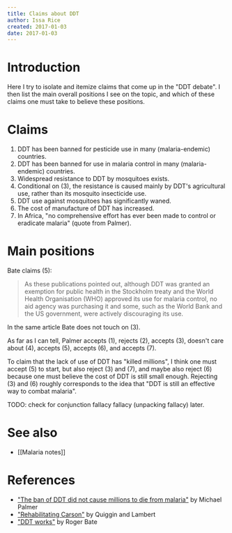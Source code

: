 ```yaml
---
title: Claims about DDT
author: Issa Rice
created: 2017-01-03
date: 2017-01-03
---
```


# Introduction

Here I try to isolate and itemize claims that come up in the "DDT debate".
I then list the main overall positions I see on the topic, and which of these
claims one must take to believe these positions.

# Claims

1. DDT has been banned for pesticide use in many (malaria-endemic) countries.
2. DDT has been banned for use in malaria control in many (malaria-endemic)
   countries.
3. Widespread resistance to DDT by mosquitoes exists.
4. Conditional on (3), the resistance is caused mainly by DDT's agricultural
   use, rather than its mosquito insecticide use.
5. DDT use against mosquitoes has significantly waned.
6. The cost of manufacture of DDT has increased.
7. In Africa, "no comprehensive effort has ever been made to control or
   eradicate malaria" (quote from Palmer).

# Main positions

Bate claims (5):

> As these publications pointed out, although DDT was granted an exemption for
> public health in the Stockholm treaty and the World Health Organisation (WHO)
> approved its use for malaria control, no aid agency was purchasing it and
> some, such as the World Bank and the US government, were actively
> discouraging its use.

In the same article Bate does not touch on (3).

As far as I can tell, Palmer accepts (1), rejects (2), accepts (3), doesn't
care about (4), accepts (5), accepts (6), and accepts (7).

To claim that the lack of use of DDT has "killed millions", I think one must
accept (5) to start, but also reject (3) and (7), and maybe also reject (6)
because one must believe the cost of DDT is still small enough.
Rejecting (3) and (6) roughly corresponds to the idea that "DDT is still an
effective way to combat malaria".

TODO: check for conjunction fallacy fallacy (unpacking fallacy) later.

# See also

* [[Malaria notes]]

# References

* ["The ban of DDT did not cause millions to die from
  malaria"](http://www.science.uwaterloo.ca/~mpalmer/stuff/DDT-myth.pdf) by
  Michael Palmer
* ["Rehabilitating Carson"](http://www.prospectmagazine.co.uk/magazine/rehabilitatingcarson)
  by Quiggin and Lambert
* ["DDT works"](https://web.archive.org/web/20080703063135/http://www.prospect-magazine.co.uk/article_details.php?id=10176) by Roger Bate
